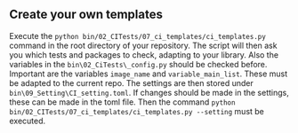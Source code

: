 ## Create your own templates

Execute the `python bin/02_CITests/07_ci_templates/ci_templates.py` command in the root directory of your repository. 
The script will then ask you which tests and packages to check, adapting to your library. 
Also the variables in the `bin\02_CiTests\_config.py` should be checked before. 
Important are the variables `image_name` and `variable_main_list`. These must be adapted to the current repo. The settings are then stored under `bin\09_Setting\CI_setting.toml`. 
If changes should be made in the settings, these can be made in the toml file. 
Then the command `python bin/02_CITests/07_ci_templates/ci_templates.py --setting` must be executed. 

